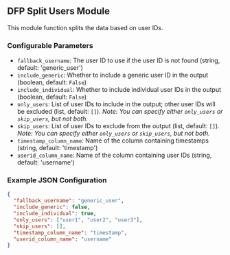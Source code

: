 <!--
SPDX-FileCopyrightText: Copyright (c) 2022-2023, NVIDIA CORPORATION & AFFILIATES. All rights reserved.
SPDX-License-Identifier: Apache-2.0

Licensed under the Apache License, Version 2.0 (the "License");
you may not use this file except in compliance with the License.
You may obtain a copy of the License at

http://www.apache.org/licenses/LICENSE-2.0

Unless required by applicable law or agreed to in writing, software
distributed under the License is distributed on an "AS IS" BASIS,
WITHOUT WARRANTIES OR CONDITIONS OF ANY KIND, either express or implied.
See the License for the specific language governing permissions and
limitations under the License.
-->

## DFP Split Users Module

This module function splits the data based on user IDs.

### Configurable Parameters

- `fallback_username`: The user ID to use if the user ID is not found (string, default: 'generic_user')
- `include_generic`: Whether to include a generic user ID in the output (boolean, default: `False`)
- `include_individual`: Whether to include individual user IDs in the output (boolean, default: `False`)
- `only_users`: List of user IDs to include in the output; other user IDs will be excluded (list, default: `[]`). *Note: You can specify either `only_users` or `skip_users`, but not both.*
- `skip_users`: List of user IDs to exclude from the output (list, default: `[]`). *Note: You can specify either `only_users` or `skip_users`, but not both.*
- `timestamp_column_name`: Name of the column containing timestamps (string, default: 'timestamp')
- `userid_column_name`: Name of the column containing user IDs (string, default: 'username')

### Example JSON Configuration

```json
{
  "fallback_username": "generic_user",
  "include_generic": false,
  "include_individual": true,
  "only_users": ["user1", "user2", "user3"],
  "skip_users": [],
  "timestamp_column_name": "timestamp",
  "userid_column_name": "username"
}
```